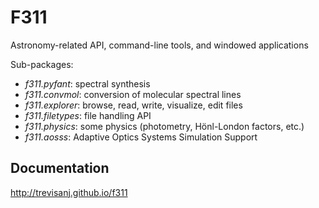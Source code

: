 # F311

[](docs/source/art/key-white.png)

Astronomy-related API, command-line tools, and windowed applications

Sub-packages:

  - _f311.pyfant_: spectral synthesis
  - _f311.convmol_: conversion of molecular spectral lines
  - _f311.explorer_: browse, read, write, visualize, edit files
  - _f311.filetypes_: file handling API
  - _f311.physics_: some physics (photometry, Hönl-London factors, etc.)
  - _f311.aosss_: Adaptive Optics Systems Simulation Support


## Documentation

http://trevisanj.github.io/f311

 